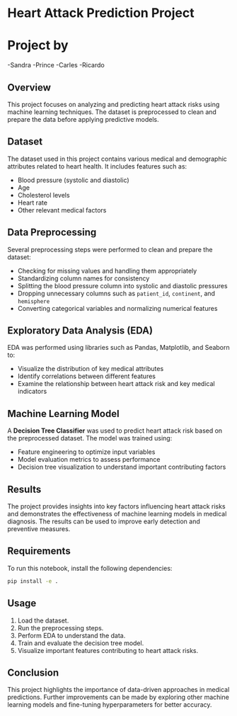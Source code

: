 # Heart Attack Prediction Project

# Project by
-Sandra
-Prince
-Carles
-Ricardo

## Overview
This project focuses on analyzing and predicting heart attack risks using machine learning techniques. The dataset is preprocessed to clean and prepare the data before applying predictive models.

## Dataset
The dataset used in this project contains various medical and demographic attributes related to heart health. It includes features such as:
- Blood pressure (systolic and diastolic)
- Age
- Cholesterol levels
- Heart rate
- Other relevant medical factors

## Data Preprocessing
Several preprocessing steps were performed to clean and prepare the dataset:
- Checking for missing values and handling them appropriately
- Standardizing column names for consistency
- Splitting the blood pressure column into systolic and diastolic pressures
- Dropping unnecessary columns such as `patient_id`, `continent`, and `hemisphere`
- Converting categorical variables and normalizing numerical features

## Exploratory Data Analysis (EDA)
EDA was performed using libraries such as Pandas, Matplotlib, and Seaborn to:
- Visualize the distribution of key medical attributes
- Identify correlations between different features
- Examine the relationship between heart attack risk and key medical indicators

## Machine Learning Model
A **Decision Tree Classifier** was used to predict heart attack risk based on the preprocessed dataset. The model was trained using:
- Feature engineering to optimize input variables
- Model evaluation metrics to assess performance
- Decision tree visualization to understand important contributing factors

## Results
The project provides insights into key factors influencing heart attack risks and demonstrates the effectiveness of machine learning models in medical diagnosis. The results can be used to improve early detection and preventive measures.

## Requirements
To run this notebook, install the following dependencies:
```bash
pip install -e .
```

## Usage
1. Load the dataset.
2. Run the preprocessing steps.
3. Perform EDA to understand the data.
4. Train and evaluate the decision tree model.
5. Visualize important features contributing to heart attack risks.

## Conclusion
This project highlights the importance of data-driven approaches in medical predictions. Further improvements can be made by exploring other machine learning models and fine-tuning hyperparameters for better accuracy.

